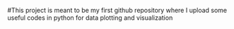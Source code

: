 #This project is meant to be my first github repository where I upload some useful codes in python for data plotting and visualization
